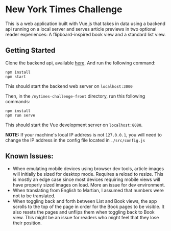 # New York Times Challenge

This is a web application built with Vue.js that takes in data using a backend api running on a local server and serves article previews in two optional reader experiences: A flipboard-inspired book view and a standard list view.

## Getting Started

Clone the backend api, available [here](https://github.com/tsengsational/nytimes-challenge-api). And run the following command:

```
npm install
npm start
```

This should start the backend web server on `localhost:3000`

Then, in the `/nytimes-challenge-front` directory, run this following commands:

```
npm install
npm run serve
```

This should start the Vue development server on `localhost:8080`.

**NOTE:**
If your machine's local IP address is not `127.0.0.1`, you will need to change the IP address in the config file located in `./src/config.js`

## Known Issues:
- When emulating mobile devices using browser dev tools, article images will initially be sized for desktop mode. Requires a reload to resize. This is mostly an edge case since most devices requiring mobile views will have properly sized images on load. More an issue for dev environment.
- When translating from English to Martian, I assumed that numbers were not to be translated.
- When toggling back and forth between List and Book views, the app scrolls to the top of the page in order for the Book pages to be visible. It also resets the pages and unflips them when toggling back to Book view. This might be an issue for readers who might feel that they lose their position.
